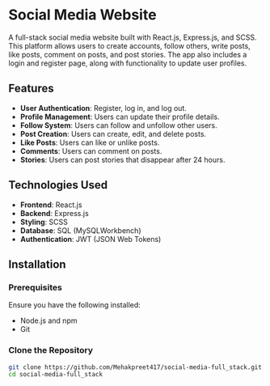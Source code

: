 # Social Media Website

A full-stack social media website built with React.js, Express.js, and SCSS. This platform allows users to create accounts, follow others, write posts, like posts, comment on posts, and post stories. The app also includes a login and register page, along with functionality to update user profiles.

## Features

- **User Authentication**: Register, log in, and log out.
- **Profile Management**: Users can update their profile details.
- **Follow System**: Users can follow and unfollow other users.
- **Post Creation**: Users can create, edit, and delete posts.
- **Like Posts**: Users can like or unlike posts.
- **Comments**: Users can comment on posts.
- **Stories**: Users can post stories that disappear after 24 hours.

## Technologies Used

- **Frontend**: React.js
- **Backend**: Express.js
- **Styling**: SCSS
- **Database**: SQL (MySQLWorkbench)
- **Authentication**: JWT (JSON Web Tokens)

## Installation

### Prerequisites

Ensure you have the following installed:

- Node.js and npm
- Git

### Clone the Repository

```bash
git clone https://github.com/Mehakpreet417/social-media-full_stack.git
cd social-media-full_stack
